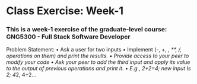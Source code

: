 # Class Exercise: Week-1

### This is a week-1 exercise of the graduate-level course: GNG5300 - Full Stack Software Developer

Problem Statement: 
•	Ask a user for two inputs
•	Implement (-, +, *, **, /, operations on them) and print the results.
•	Provide access to your peer to modify your code
•	Ask your peer to add the third input and apply its value to the output of previous operations and print it.
•	E.g., 2+2=4; new input Is 2; 4*2, 4+2…

